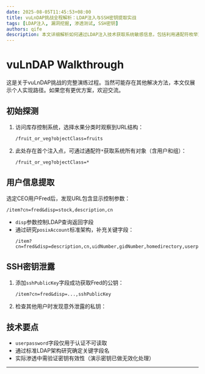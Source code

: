 ```yaml
---
date: 2025-08-05T11:45:53+08:00
title: vuLnDAP挑战全程解析：LDAP注入与SSH密钥提取实战
tags: [LDAP注入, 漏洞挖掘, 渗透测试, SSH密钥]
authors: qife
description: 本文详细解析如何通过LDAP注入技术获取系统敏感信息，包括利用通配符枚举对象类、提取posixAccount用户属性，以及意外泄露的SSH私钥利用过程，完整再现Web应用安全评估中的典型攻击路径。
---
```


# vuLnDAP Walkthrough 

这是关于vuLnDAP挑战的完整演练过程。当然可能存在其他解决方法，本文仅展示个人实现路径。如果您有更优方案，欢迎交流。

## 初始探测
1. 访问库存控制系统，选择水果分类时观察到URL结构：
   ```plaintext
   /fruit_or_veg?objectClass=fruits
   ```
2. 此处存在首个注入点，可通过通配符`*`获取系统所有对象（含用户和组）：
   ```plaintext
   /fruit_or_veg?objectClass=*
   ```

## 用户信息提取
选定CEO用户Fred后，发现URL包含显示控制参数：
```plaintext
/item?cn=fred&disp=stock,description,cn
```
- `disp`参数控制LDAP查询返回字段
- 通过研究`posixAccount`标准架构，补充关键字段：
  ```plaintext
  /item?cn=fred&disp=description,cn,uidNumber,gidNumber,homedirectory,userpassword
  ```

## SSH密钥泄露
1. 添加`sshPublicKey`字段成功获取Fred的公钥：
   ```plaintext
   /item?cn=fred&disp=...,sshPublicKey
   ```
2. 检查其他用户时发现意外泄露的私钥：

## 技术要点
- `userpassword`字段仅用于认证不可读取
- 通过标准LDAP架构研究确定关键字段名
- 实际渗透中需验证密钥有效性（演示密钥已做无效化处理）



---

